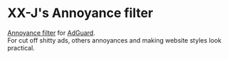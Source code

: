 # XX-J's Annoyance filter

 [Annoyance filter](https://raw.githubusercontent.com/XX-J/XX-J-s-annoyance-filter/master/XX-J's%20annoyance%20filter.txt) for [AdGuard](../../../../AdguardTeam/AdguardBrowserExtension).<br>
For cut off shitty ads, others annoyances and making website styles look practical.
